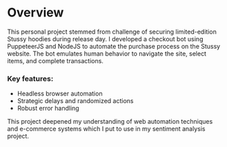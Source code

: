 # Overview

This personal project stemmed from challenge of securing limited-edition Stussy hoodies during release day. I developed a checkout bot using PuppeteerJS and NodeJS to automate the purchase process on the Stussy website. The bot emulates human behavior to navigate the site, select items, and complete transactions.

### Key features:

+ Headless browser automation
+ Strategic delays and randomized actions
+ Robust error handling

This project deepened my understanding of web automation techniques and e-commerce systems which I put to use in my sentiment analysis project.
